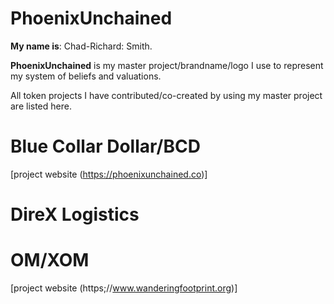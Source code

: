 # PhoenixUnchained
**My name is**: Chad-Richard: Smith.

**PhoenixUnchained** is my master project/brandname/logo I use to represent my system of beliefs and valuations.

All token projects I have contributed/co-created by using my master project are listed here.
# Blue Collar Dollar/BCD
[project website (https://phoenixunchained.co)]


# DireX Logistics
# OM/XOM
[project website (https;//www.wanderingfootprint.org)]

